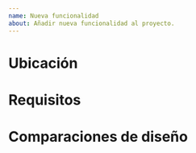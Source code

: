 ```yaml
---
name: Nueva funcionalidad
about: Añadir nueva funcionalidad al proyecto.
---
```


# Ubicación

# Requisitos

# Comparaciones de diseño
